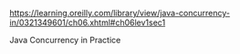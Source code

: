 https://learning.oreilly.com/library/view/java-concurrency-in/0321349601/ch06.xhtml#ch06lev1sec1

Java Concurrency in Practice



